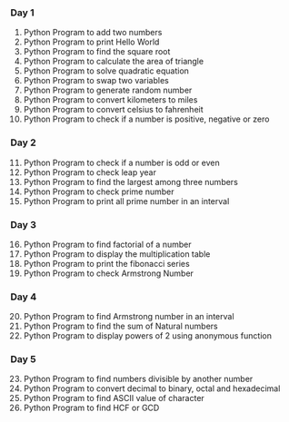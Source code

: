 ### Day 1
1. Python Program to add two numbers
2. Python Program to print Hello World
3. Python Program to find the square root
4. Python Program to calculate the area of triangle
5. Python Program to solve quadratic equation
6. Python Program to swap two variables
7. Python Program to generate random number
8. Python Program to convert kilometers to miles
9. Python Program to convert celsius to fahrenheit
10. Python Program to check if a number is positive, negative or zero  

### Day 2
11. Python Program to check if a number is odd or even
12. Python Program to check leap year
13. Python Program to find the largest among three numbers
14. Python Program to check prime number
15. Python Program to print all prime number in an interval

### Day 3
16. Python Program to find factorial of a number 
17. Python Program to display the multiplication table
18. Python Program to print the fibonacci series
19. Python Program to check Armstrong Number

### Day 4
20. Python Program to find Armstrong number in an interval
21. Python Program to find the sum of Natural numbers
22. Python Program to display powers of 2 using anonymous function

### Day 5  
23. Python Program to find numbers divisible by another number
24. Python Program to convert decimal to binary, octal and hexadecimal
25. Python Program to find ASCII value of character
26. Python Program to find HCF or GCD
